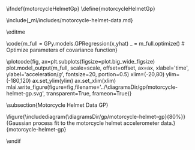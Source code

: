 \ifndef{motorcycleHelmetGp}
\define{motorcycleHelmetGp}

\include{_ml/includes/motorcycle-helmet-data.md}

\editme

\code{m_full = GPy.models.GPRegression(x,yhat)
_ = m_full.optimize() # Optimize parameters of covariance function}

\plotcode{fig, ax=plt.subplots(figsize=plot.big_wide_figsize)
plot.model_output(m_full, scale=scale, offset=offset, ax=ax, xlabel='time', ylabel='acceleration/$g$', fontsize=20, portion=0.5)
xlim=(-20,80)
ylim=(-180,120)
ax.set_ylim(ylim)
ax.set_xlim(xlim)
mlai.write_figure(figure=fig,filename='../\diagramsDir/gp/motorcycle-helmet-gp.svg', 
            transparent=True, frameon=True)}


\subsection{Motorcycle Helmet Data GP}

\figure{\includediagram{\diagramsDir/gp/motorcycle-helmet-gp}{80%}}{Gaussian process fit to the motorcycle helmet accelerometer data.}{motorcycle-helmet-gp}

\endif

